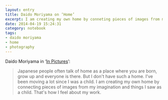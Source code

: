 ```yaml
--- 
layout: entry
title: Daido Moriyama on ‘Home’
excerpt: I am creating my own home by conneting pieces of images from my imagination and things I saw as a child.
date: 2014-04-19 15:24:31
category: notebook
tags: 
- daido moriyama
- home
- photography
---
```


Daido Moriyama in ‘[In Pictures](https://www.youtube.com/watch?v=foWAs3V_lkg)’:

> Japanese people often talk of home as a place where you are born, grow up and everyone is there. But I don't have such a home. I've been moving a lot since I was a child. I am creating my own home by connecting pieces of images from my imagination and things I saw as a child. That's how I feel about my work.